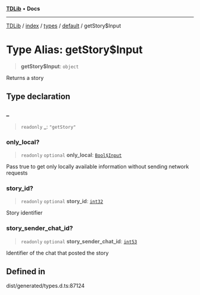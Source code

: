 [**TDLib**](../../../../../../README.md) • **Docs**

***

[TDLib](../../../../../../modules.md) / [index](../../../../../README.md) / [types](../../../README.md) / [default](../README.md) / getStory$Input

# Type Alias: getStory$Input

> **getStory$Input**: `object`

Returns a story

## Type declaration

### \_

> `readonly` **\_**: `"getStory"`

### only\_local?

> `readonly` `optional` **only\_local**: [`Bool$Input`](Bool$Input.md)

Pass true to get only locally available information without sending network requests

### story\_id?

> `readonly` `optional` **story\_id**: [`int32`](int32-1.md)

Story identifier

### story\_sender\_chat\_id?

> `readonly` `optional` **story\_sender\_chat\_id**: [`int53`](int53-1.md)

Identifier of the chat that posted the story

## Defined in

dist/generated/types.d.ts:87124
